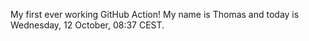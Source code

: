 My first ever working GitHub Action!
My name is Thomas and today is Wednesday, 12 October, 08:37 CEST. 
